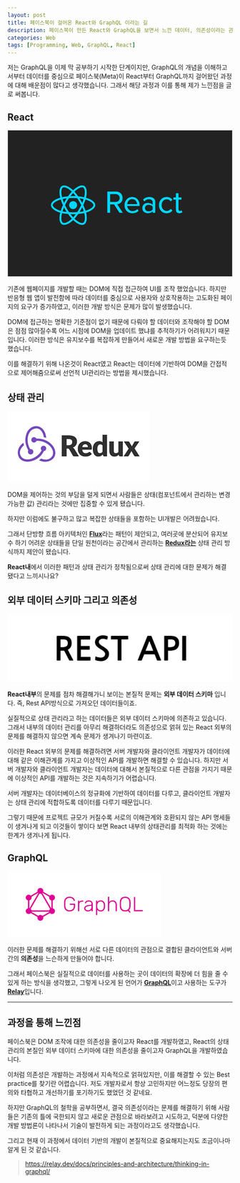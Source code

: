 ```yaml
---
layout: post
title: 페이스북이 걸어온 React와 GraphQL 이라는 길
description: 페이스북이 만든 React와 GraphQL을 보면서 느낀 데이터, 의존성이라는 관점.
categories: Web
tags: [Programming, Web, GraphQL, React]
---
```


저는 GraphQL을 이제 막 공부하기 시작한 단계이지만, GraphQL의 개념을 이해하고서부터 데이터를 중심으로 페이스북(Meta)이 React부터 GraphQL까지 걸어왔던 과정에 대해 배운점이 많다고 생각했습니다. 그래서 해당 과정과 이를 통해 제가 느낀점을 글로 써봅니다.

## React

![react-logo](/assets/images/posts/react-dark.png)

기존에 웹페이지를 개발할 때는 DOM에 직접 접근하여 UI를 조작 했었습니다. 하지만 반응형 웹 앱이 발전함에 따라 데이터를 중심으로 사용자와 상호작용하는 고도화된 페이지의 요구가 증가하였고, 이러한 개발 방식은 문제가 많이 발생했습니다.

DOM에 접근하는 명확한 기준점이 없기 때문에 다뤄야 할 데이터와 조작해야 할 DOM은 점점 많아질수록 어느 시점에 DOM을 업데이트 했냐를 추적하기가 어려워지기 때문입니다. 이러한 방식은 유지보수를 복잡하게 만들어서 새로운 개발 방법을 요구하는듯 했습니다.

이를 해결하기 위해 나온것이 React였고 React는 데이터에 기반하여 DOM을 간접적으로 제어해줌으로써 선언적 UI관리라는 방법을 제시했습니다.

## 상태 관리

![redux-logo](/assets/images/posts/redux.png)

DOM을 제어하는 것의 부담을 덜게 되면서 사람들은 상태(컴포넌트에서 관리하는 변경 가능한 값) 관리라는 것에만 집중할 수 있게 됐습니다.

하지만 이럼에도 불구하고 많고 복잡한 상태들을 포함하는 UI개발은 어려웠습니다.

그래서 단방향 흐름 아키텍처인 [**Flux**](https://www.huskyhoochu.com/flux-architecture/)라는 패턴이 제안되고, 여러곳에 분산되어 유지보수 하기 어려운 상태들을 단일 원천이라는 공간에서 관리하는 [**Redux라는**](https://ko.redux.js.org/introduction/getting-started/) 상태 관리 방식까지 제안이 됐습니다.

**React내**에서 이러한 패턴과 상태 관리가 정착됨으로써 상태 관리에 대한 문제가 해결 됐다고 느끼시나요?

## 외부 데이터 스키마 그리고 의존성

![rest-api](/assets/images/posts/rest-api.png)

**React내부**의 문제를 점차 해결해가니 보이는 본질적 문제는 **외부 데이터 스키마** 입니다. 즉, Rest API방식으로 가져오던 데이터들이죠.

실질적으로 상태 관리라고 하는 데이터들은 외부 데이터 스키마에 의존하고 있습니다. 그래서 내부의 데이터 관리를 아무리 해결하더라도 의존성으로 얽혀 있는 React 외부의 문제를 해결하지 않으면 계속 문제가 생겨나기 마련이죠.

이러한 React 외부의 문제를 해결하려면 서버 개발자와 클라이언트 개발자가 데이터에 대해 같은 이해관계를 가지고 이상적인 API를 개발하면 해결할 수 있습니다. 하지만 서버 개발자와 클라이언트 개발자는 데이터에 대해서 본질적으로 다른 관점을 가지기 때문에 이상적인 API를 개발하는 것은 지속하기가 어렵습니다.

서버 개발자는 데이터베이스의 정규화에 기반하여 데이터를 다루고, 클라이언트 개발자는 상태 관리에 적합하도록 데이터를 다루기 때문입니다.

그렇기 때문에 프로젝트 규모가 커질수록 서로의 이해관계와 호환되지 않는 API 명세들이 생겨나게 되고 이것들이 쌓이다 보면 React 내부의 상태관리를 최적화 하는 것에는 한계가 생겨나게 됩니다.

## GraphQL

![graph-ql](/assets/images/posts/graph-ql.png)

이러한 문제를 해결하기 위해선 서로 다른 데이터의 관점으로 결합된 클라이언트와 서버간의 **의존성**을 느슨하게 만들어야 합니다.

그래서 페이스북은 실질적으로 데이터를 사용하는 곳이 데이터의 확장에 더 힘을 줄 수 있게 하는 방식을 생각했고, 그렇게 나오게 된 언어가 [**GraphQL**](https://ko.wikipedia.org/wiki/%EA%B7%B8%EB%9E%98%ED%94%84QL)이고 사용하는 도구가 [**Relay**](https://relay.dev/)입니다.

---

## 과정을 통해 느낀점

페이스북은 DOM 조작에 대한 의존성을 줄이고자 React를 개발하였고, React의 상태 관리의 본질인 외부 데이터 스키마에 대한 의존성을 줄이고자 GraphQL을 개발하였습니다.

이처럼 의존성은 개발하는 과정에서 지속적으로 얽혀있지만, 이를 해결할 수 있는 Best practice를 찾기란 어렵습니다. 저도 개발자로서 항상 고민하지만 어느정도 당장의 편의와 타협하고 개선하기를 포기하기도 했었던 것 같네요.

하지만 GraphQL의 철학을 공부하면서, 결국 의존성이라는 문제를 해결하기 위해 사람들은 기존의 틀에 국한되지 않고 새로운 관점으로 바라보려고 시도하고, 덕분에 다양한 개발 방법론이 나타나서 기술이 발전하게 되는 과정이라고도 생각했습니다.

그리고 현재 이 과정에서 데이터 기반의 개발이 본질적으로 중요해지는지도 조금이나마 알게 된 것 같습니다.

> <https://relay.dev/docs/principles-and-architecture/thinking-in-graphql/>